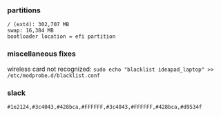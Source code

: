 ### partitions
	/ (ext4): 302,707 MB
	swap: 16,384 MB
	bootloader location = efi partition

### miscellaneous fixes
wireless card not recognized:
`sudo echo "blacklist ideapad_laptop" >> /etc/modprobe.d/blacklist.conf`

### slack
`#1e2124,#3c4043,#428bca,#FFFFFF,#3c4043,#FFFFFF,#428bca,#d9534f`
